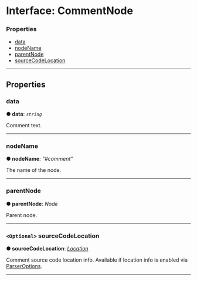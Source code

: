 # Interface: CommentNode

### Properties

* [data](#data)
* [nodeName](#nodename)
* [parentNode](#parentnode)
* [sourceCodeLocation](#sourcecodelocation)

---

## Properties

<a id="data"></a>

###  data

**● data**: *`string`*

Comment text.

___
<a id="nodename"></a>

###  nodeName

**● nodeName**: *"#comment"*

The name of the node.

___
<a id="parentnode"></a>

###  parentNode

**● parentNode**: *Node*

Parent node.

___
<a id="sourcecodelocation"></a>

### `<Optional>` sourceCodeLocation

**● sourceCodeLocation**: *[Location](../../source-code-location/location.md)*

Comment source code location info. Available if location info is enabled via [ParserOptions](../../options/parser-options.md).

___
